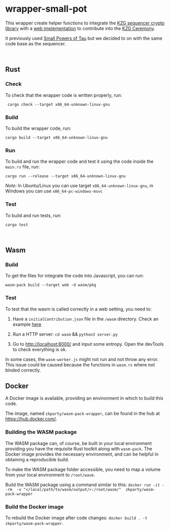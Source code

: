 # wrapper-small-pot
This wrapper create helper functions to integrate the [KZG sequencer crypto library](https://github.com/ethereum/kzg-ceremony-sequencer/tree/master/crypto) with a [web implementation](https://github.com/zkparty/trusted-setup-frontend) to contribute into the [KZG Ceremony](https://github.com/ethereum/kzg-ceremony).

It previously used [Small Powers of Tau](https://github.com/crate-crypto/small-powers-of-tau) but we decided to on with the same code base as the sequencer.

&nbsp;

## Rust

### **Check**
To check that the wrapper code is written properly, run:

```  cargo check --target x86_64-unknown-linux-gnu ```

### **Build**
To build the wrapper code, run:

``` cargo build --target x86_64-unknown-linux-gnu ```

### **Run**
To build and run the wrapper code and test it using the code inside the `main.rs` file, run:

``` cargo run --release --target x86_64-unknown-linux-gnu ```

*Note:* In Ubuntu/Linux you can use target `x86_64-unknown-linux-gnu`, in Windows you can use `x86_64-pc-windows-msvc`


### **Test**
To build and run tests, run:

``` cargo test ```

&nbsp;


## Wasm

### **Build**
To get the files for integrate the code into Javascript, you can run:

``` wasm-pack build --target web -d wasm/pkg ```

### **Test**
To test that the wasm is called correctly in a web setting, you need to:

1. Have a `initialContribution.json` file in the `/wasm` directory. Check an example [here](https://github.com/ethereum/kzg-ceremony-specs)

2. Run a HTTP server: ` cd wasm ` && ` python3 server.py `

3. Go to [http://localhost:8000/]() and input some entropy. Open the devTools to check everything is ok.

In some cases, the `wasm-worker.js` might not run and not throw any error. This issue could be caused because the functions in `wasm.rs` where not binded correctly.


## Docker
A Docker image is available, providing an environment in which to build this code. 

The image, named `zkparty/wasm-pack-wrapper`, can be found in the hub at https://hub.docker.com/.

### Building the WASM package

The WASM package can, of course, be built in your local environment providing you have the requisite Rust toolkit along with `wasm-pack`. The Docker image provides the necessary environment, and can be helpful in obtaining a reproducible build. 

To make the WASM package folder accessible, you need to map a volume from your local environment to `/root/wasm`.

Build the WASM package using a command similar to this: ```docker run -it --rm 
    -v "</local/path/to/wasm/output/>:/root/wasm/" 
    zkparty/wasm-pack-wrapper```

### Build the Docker image
To rebuild the Docker image after code changes:
`docker build . -t zkparty/wasm-pack-wrapper`.



